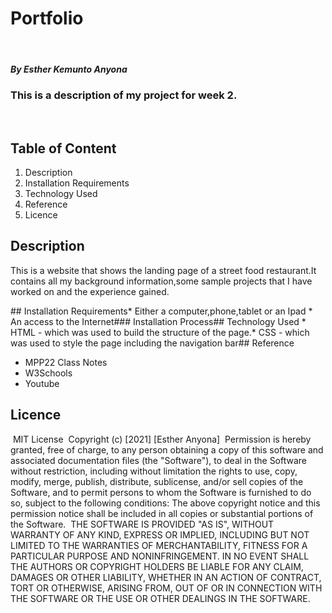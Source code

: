 # Portfolio
​
##### By Esther Kemunto Anyona 
### This is a description of my project for week 2.
​
## Table of Content

1. Description
1. Installation Requirements
1. Technology Used
1. Reference
1. Licence
​
## Description

<p>This is  a website that shows the landing page of a street food restaurant.It contains all my background information,some sample projects that I have worked on and the experience gained.</p>
​
## Installation Requirements
​
* Either a computer,phone,tablet or an Ipad
* An access to the Internet
​
### Installation Process
​
## Technology Used
* HTML - which was used to build the structure of the page.
​
* CSS - which was used to style the page including the navigation bar
​
## Reference

* MPP22 Class Notes
* W3Schools
* Youtube
​
​
## Licence
​
MIT License
​
Copyright (c) [2021] [Esther Anyona]
​
Permission is hereby granted, free of charge, to any person obtaining a copy
of this software and associated documentation files (the "Software"), to deal
in the Software without restriction, including without limitation the rights
to use, copy, modify, merge, publish, distribute, sublicense, and/or sell
copies of the Software, and to permit persons to whom the Software is
furnished to do so, subject to the following conditions:
​
The above copyright notice and this permission notice shall be included in all
copies or substantial portions of the Software.
​
THE SOFTWARE IS PROVIDED "AS IS", WITHOUT WARRANTY OF ANY KIND, EXPRESS OR
IMPLIED, INCLUDING BUT NOT LIMITED TO THE WARRANTIES OF MERCHANTABILITY,
FITNESS FOR A PARTICULAR PURPOSE AND NONINFRINGEMENT. IN NO EVENT SHALL THE
AUTHORS OR COPYRIGHT HOLDERS BE LIABLE FOR ANY CLAIM, DAMAGES OR OTHER
LIABILITY, WHETHER IN AN ACTION OF CONTRACT, TORT OR OTHERWISE, ARISING FROM,
OUT OF OR IN CONNECTION WITH THE SOFTWARE OR THE USE OR OTHER DEALINGS IN THE
SOFTWARE.
​

